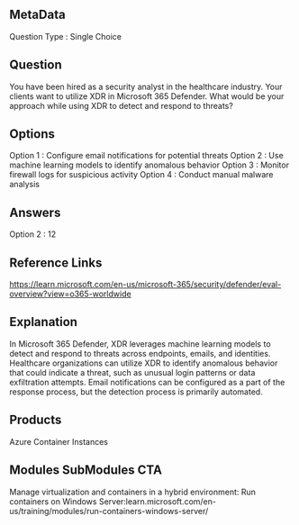 ## MetaData
Question Type : Single Choice
 
## Question
You have been hired as a security analyst in the healthcare industry. Your clients want to utilize XDR in Microsoft 365 Defender. What would be your approach while using XDR to detect and respond to threats? 

## Options
Option 1 : Configure email notifications for potential threats 
Option 2 : Use machine learning models to identify anomalous behavior 
Option 3 : Monitor firewall logs for suspicious activity 
Option 4 : Conduct manual malware analysis 
 
## Answers
Option 2 : 12
 
## Reference Links
https://learn.microsoft.com/en-us/microsoft-365/security/defender/eval-overview?view=o365-worldwide

## Explanation
In Microsoft 365 Defender, XDR leverages machine learning models to detect and respond to threats across endpoints, emails, and identities. Healthcare organizations can utilize XDR to identify anomalous behavior that could indicate a threat, such as unusual login patterns or data exfiltration attempts. Email notifications can be configured as a part of the response process, but the detection process is primarily automated.

## Products
Azure Container Instances

## Modules SubModules CTA
Manage virtualization and containers in a hybrid environment: Run containers on Windows Server:learn.microsoft.com/en-us/training/modules/run-containers-windows-server/
